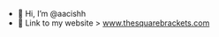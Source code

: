 - 👋 Hi, I’m @aacishh
- 👀 Link to my website > www.thesquarebrackets.com


<!---
aacishh/aacishh is a ✨ special ✨ repository because its `README.md` (this file) appears on your GitHub profile.
You can click the Preview link to take a look at your changes.
--->
